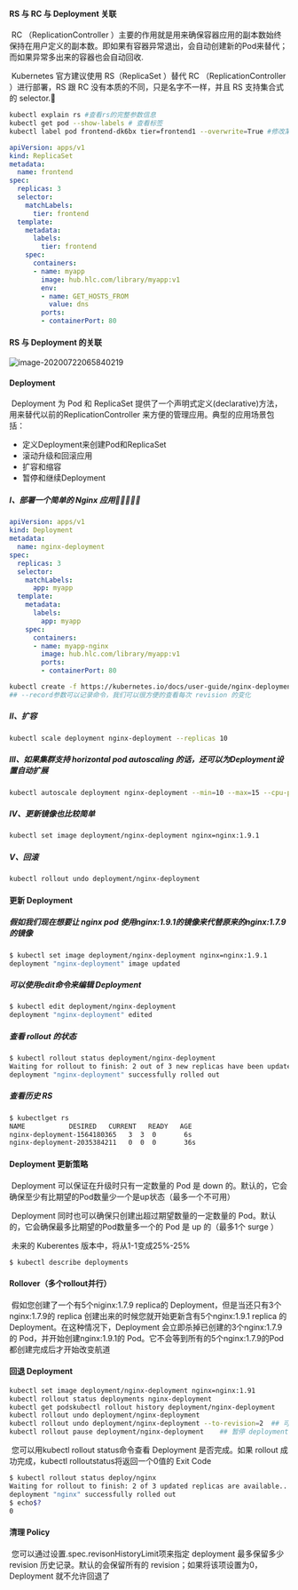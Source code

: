 #### RS 与 RC 与 Deployment 关联

​		RC （ReplicationController ）主要的作用就是用来确保容器应用的副本数始终保持在用户定义的副本数。即如果有容器异常退出，会自动创建新的Pod来替代；而如果异常多出来的容器也会自动回收.

​		Kubernetes 官方建议使用 RS（ReplicaSet ）替代 RC （ReplicationController ）进行部署，RS 跟 RC 没有本质的不同，只是名字不一样，并且 RS 支持集合式的 selector.

```bash
kubectl explain rs #查看rs的完整参数信息
kubectl get pod --show-labels # 查看标签
kubectl label pod frontend-dk6bx tier=frontend1 --overwrite=True #修改某个Pod的标签
```

```yaml
apiVersion: apps/v1
kind: ReplicaSet
metadata:
  name: frontend
spec:
  replicas: 3
  selector:
    matchLabels:
      tier: frontend
  template:
    metadata:
      labels:
        tier: frontend
    spec:
      containers:
      - name: myapp
        image: hub.hlc.com/library/myapp:v1
        env:
        - name: GET_HOSTS_FROM
          value: dns
        ports:
        - containerPort: 80
```

#### RS 与 Deployment  的关联

![image-20200722065840219](/Users/hanlichao/Desktop/image-20200722065840219.png)

#### Deployment

​		Deployment 为 Pod 和 ReplicaSet 提供了一个声明式定义(declarative)方法，用来替代以前的ReplicationController 来方便的管理应用。典型的应用场景包括：

- 定义Deployment来创建Pod和ReplicaSet
- 滚动升级和回滚应用
- 扩容和缩容
- 暂停和继续Deployment

##### I、部署一个简单的 Nginx 应用

```yaml
apiVersion: apps/v1
kind: Deployment
metadata:
  name: nginx-deployment
spec:
  replicas: 3
  selector:
    matchLabels:
      app: myapp
  template:
    metadata:
      labels:
        app: myapp
    spec:
      containers:
      - name: myapp-nginx
        image: hub.hlc.com/library/myapp:v1
        ports:
        - containerPort: 80
```

```bash
kubectl create -f https://kubernetes.io/docs/user-guide/nginx-deployment.yaml --record
## --record参数可以记录命令，我们可以很方便的查看每次 revision 的变化
```

##### II、扩容

```bash
kubectl scale deployment nginx-deployment --replicas 10
```

##### III、如果集群支持 horizontal pod autoscaling 的话，还可以为Deployment设置自动扩展

```bash
kubectl autoscale deployment nginx-deployment --min=10 --max=15 --cpu-percent=80
```

##### IV、更新镜像也比较简单

```bash
kubectl set image deployment/nginx-deployment nginx=nginx:1.9.1
```

##### V、回滚

```bash
kubectl rollout undo deployment/nginx-deployment
```

#### 更新 Deployment

##### 假如我们现在想要让 nginx pod 使用nginx:1.9.1的镜像来代替原来的nginx:1.7.9的镜像

```bash
$ kubectl set image deployment/nginx-deployment nginx=nginx:1.9.1
deployment "nginx-deployment" image updated
```

##### 可以使用edit命令来编辑 Deployment

```bash
$ kubectl edit deployment/nginx-deployment
deployment "nginx-deployment" edited
```

##### 查看 rollout 的状态

```bash
$ kubectl rollout status deployment/nginx-deployment
Waiting for rollout to finish: 2 out of 3 new replicas have been updated...
deployment "nginx-deployment" successfully rolled out
```

##### 查看历史 RS

```bash
$ kubectlget rs
NAME           DESIRED   CURRENT   READY   AGE
nginx-deployment-1564180365   3  3  0       6s
nginx-deployment-2035384211   0  0  0       36s
```

#### Deployment 更新策略

​		Deployment 可以保证在升级时只有一定数量的 Pod 是 down 的。默认的，它会确保至少有比期望的Pod数量少一个是up状态（最多一个不可用）

​		Deployment 同时也可以确保只创建出超过期望数量的一定数量的 Pod。默认的，它会确保最多比期望的Pod数量多一个的 Pod 是 up 的（最多1个 surge ）

​		未来的 Kuberentes 版本中，将从1-1变成25%-25%

```bash
$ kubectl describe deployments
```

#### Rollover（多个rollout并行）

​		假如您创建了一个有5个niginx:1.7.9 replica的 Deployment，但是当还只有3个nginx:1.7.9的 replica 创建出来的时候您就开始更新含有5个nginx:1.9.1 replica 的 Deployment。在这种情况下，Deployment 会立即杀掉已创建的3个nginx:1.7.9的 Pod，并开始创建nginx:1.9.1的 Pod。它不会等到所有的5个nginx:1.7.9的Pod 都创建完成后才开始改变航道

#### 回退 Deployment

```bash
kubectl set image deployment/nginx-deployment nginx=nginx:1.91
kubectl rollout status deployments nginx-deployment
kubectl get podskubectl rollout history deployment/nginx-deployment
kubectl rollout undo deployment/nginx-deployment
kubectl rollout undo deployment/nginx-deployment --to-revision=2  ## 可以使用 --revision参数指定某个历史版本
kubectl rollout pause deployment/nginx-deployment    ## 暂停 deployment 的更新
```

​		您可以用kubectl rollout status命令查看 Deployment 是否完成。如果 rollout 成功完成，kubectl rolloutstatus将返回一个0值的 Exit Code

```bash
$ kubectl rollout status deploy/nginx
Waiting for rollout to finish: 2 of 3 updated replicas are available...
deployment "nginx" successfully rolled out
$ echo$?
0
```

#### 清理 Policy

​		您可以通过设置.spec.revisonHistoryLimit项来指定 deployment 最多保留多少 revision 历史记录。默认的会保留所有的 revision；如果将该项设置为0，Deployment 就不允许回退了


